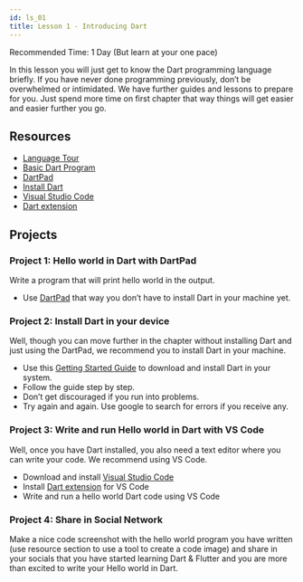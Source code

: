 ```yaml
---
id: ls_01
title: Lesson 1 - Introducing Dart
---
```


Recommended Time: 1 Day (But learn at your one pace)

In this lesson you will just get to know the Dart programming language briefly. If you have never done programming previously, don’t be overwhelmed or intimidated. We have further guides and lessons to prepare for you. Just spend more time on first chapter that way things will get easier and easier further you go.

## Resources

- [Language Tour](https://dart.dev/guides/language/language-tour)
- [Basic Dart Program](https://dart-tutorial.com/introduction-and-basics/basic-dart-program/)
- [DartPad](https://dartpad.dev)
- [Install Dart](https://dart.dev/get-dart) 
- [Visual Studio Code](https://code.visualstudio.com/)
- [Dart extension](https://marketplace.visualstudio.com/items?itemName=Dart-Code.dart-code)

## Projects

### Project 1: Hello world in Dart with DartPad

Write a program that will print hello world in the output. 

- Use [DartPad](https://dartpad.dev) that way you don’t have to install Dart in your machine yet.

### Project 2: Install Dart in your device

Well, though you can move further in the chapter without installing Dart and just using the DartPad, we recommend you to install Dart in your machine. 

- Use this [Getting Started Guide](https://dart.dev/get-dart) to download and install Dart in your system.
- Follow the guide step by step.
- Don’t get discouraged if you run into problems.
- Try again and again. Use google to search for errors if you receive any.

### Project 3: Write and run Hello world in Dart with VS Code

Well, once you have Dart installed, you also need a text editor where you can write your code. We recommend using VS Code. 

- Download and install [Visual Studio Code](https://code.visualstudio.com/)
- Install [Dart extension](https://marketplace.visualstudio.com/items?itemName=Dart-Code.dart-code) for VS Code
- Write and run a hello world Dart code using VS Code

### Project 4: Share in Social Network

Make a nice code screenshot with the hello world program you have written (use resource section to use a tool to create a code image) and share in your socials that you have started learning Dart & Flutter and you are more than excited to write your Hello world in Dart.
